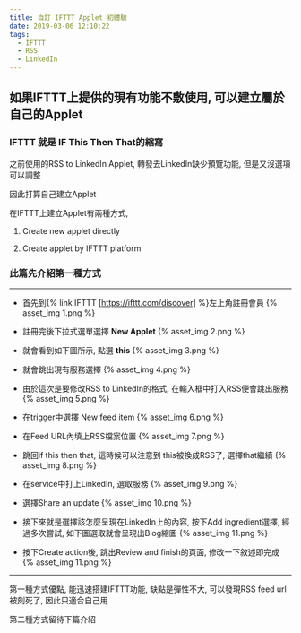```yaml
---
title: 自訂 IFTTT Applet 初體驗
date: 2019-03-06 12:10:22
tags:
  - IFTTT
  - RSS
  - LinkedIn
---
```



## 如果IFTTT上提供的現有功能不敷使用, 可以建立屬於自己的Applet
<!-- More -->

### IFTTT 就是 IF This Then That的縮寫

之前使用的RSS to LinkedIn Applet, 轉發去LinkedIn缺少預覽功能, 但是又沒選項可以調整

因此打算自己建立Applet

在IFTTT上建立Applet有兩種方式, 

1. Create new applet directly

2. Create applet by IFTTT platform

### 此篇先介紹第一種方式

---

* 首先到{% link IFTTT [https://ifttt.com/discover] %}左上角註冊會員
{% asset_img 1.png %}
   

* 註冊完後下拉式選單選擇 **New Applet**
{% asset_img 2.png %}   
   

* 就會看到如下圖所示, 點選 **this**
{% asset_img 3.png %}
   

* 就會跳出現有服務選擇
{% asset_img 4.png %}
   

* 由於這次是要修改RSS to LinkedIn的格式, 在輸入框中打入RSS便會跳出服務
{% asset_img 5.png %}

* 在trigger中選擇 New feed item
{% asset_img 6.png %}

* 在Feed URL內填上RSS檔案位置
{% asset_img 7.png %}

* 跳回if this then that, 這時候可以注意到 this被換成RSS了, 選擇that繼續
{% asset_img 8.png %}

* 在service中打上LinkedIn, 選取服務
{% asset_img 9.png %}

* 選擇Share an update
{% asset_img 10.png %}

* 接下來就是選擇該怎麼呈現在LinkedIn上的內容, 按下Add ingredient選擇, 經過多次嘗試, 如下圖選取就會呈現出Blog縮圖
{% asset_img 11.png %}

* 按下Create action後, 跳出Review and finish的頁面, 修改一下敘述即完成
{% asset_img 11.png %}

---

第一種方式優點, 能迅速搭建IFTTT功能, 缺點是彈性不大, 可以發現RSS feed url被刻死了, 因此只適合自己用

第二種方式留待下篇介紹